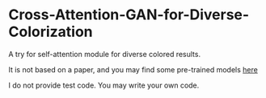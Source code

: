 # Cross-Attention-GAN-for-Diverse-Colorization

A try for self-attention module for diverse colored results.

It is not based on a paper, and you may find some pre-trained models [here](https://portland-my.sharepoint.com/:f:/g/personal/yzzhao2-c_ad_cityu_edu_hk/Et6ZVp-BncNFnmjOoCEgwOMBW3I8YmnAt37EZYgn631HBw?e=5yhcX8)

I do not provide test code. You may write your own code.
